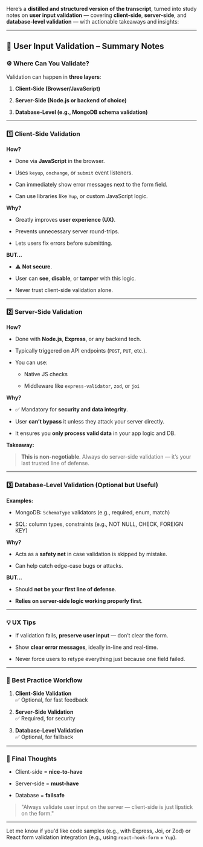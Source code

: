 Here’s a **distilled and structured version of the transcript**, turned into study notes on **user input validation** — covering **client-side**, **server-side**, and **database-level validation** — with actionable takeaways and insights:

---

## 🧪 User Input Validation – Summary Notes

### ⚙️ Where Can You Validate?

Validation can happen in **three layers**:

1. **Client-Side (Browser/JavaScript)**
    
2. **Server-Side (Node.js or backend of choice)**
    
3. **Database-Level (e.g., MongoDB schema validation)**
    

---

### 1️⃣ Client-Side Validation

**How?**

- Done via **JavaScript** in the browser.
    
- Uses `keyup`, `onchange`, or `submit` event listeners.
    
- Can immediately show error messages next to the form field.
    
- Can use libraries like `Yup`, or custom JavaScript logic.
    

**Why?**

- Greatly improves **user experience (UX)**.
    
- Prevents unnecessary server round-trips.
    
- Lets users fix errors before submitting.
    

**BUT…**

- ⚠️ **Not secure**.
    
- User can **see**, **disable**, or **tamper** with this logic.
    
- Never trust client-side validation alone.
    

---

### 2️⃣ Server-Side Validation

**How?**

- Done with **Node.js**, **Express**, or any backend tech.
    
- Typically triggered on API endpoints (`POST`, `PUT`, etc.).
    
- You can use:
    
    - Native JS checks
        
    - Middleware like `express-validator`, `zod`, or `joi`
        

**Why?**

- ✅ Mandatory for **security and data integrity**.
    
- User **can’t bypass** it unless they attack your server directly.
    
- It ensures you **only process valid data** in your app logic and DB.
    

**Takeaway:**

> **This is non-negotiable**. Always do server-side validation — it’s your last trusted line of defense.

---

### 3️⃣ Database-Level Validation (Optional but Useful)

**Examples:**

- MongoDB: `SchemaType` validators (e.g., required, enum, match)
    
- SQL: column types, constraints (e.g., NOT NULL, CHECK, FOREIGN KEY)
    

**Why?**

- Acts as a **safety net** in case validation is skipped by mistake.
    
- Can help catch edge-case bugs or attacks.
    

**BUT…**

- Should **not be your first line of defense**.
    
- **Relies on server-side logic working properly first**.
    

---

### 💡 UX Tips

- If validation fails, **preserve user input** — don’t clear the form.
    
- Show **clear error messages**, ideally in-line and real-time.
    
- Never force users to retype everything just because one field failed.
    

---

### 🔁 Best Practice Workflow

1. **Client-Side Validation**  
    ✅ Optional, for fast feedback
    
2. **Server-Side Validation**  
    ✅ Required, for security
    
3. **Database-Level Validation**  
    ✅ Optional, for fallback
    

---

### 🧠 Final Thoughts

- Client-side = **nice-to-have**
    
- Server-side = **must-have**
    
- Database = **failsafe**
    

> "Always validate user input on the server — client-side is just lipstick on the form."

---

Let me know if you'd like code samples (e.g., with Express, Joi, or Zod) or React form validation integration (e.g., using `react-hook-form` + `Yup`).